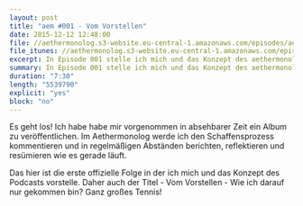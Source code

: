 ```yaml
---
layout: post
title: "aem #001 - Vom Vorstellen"
date: 2015-12-12 12:48:00
file: //aethermonolog.s3-website.eu-central-1.amazonaws.com/episodes/aethermonolog-001.mp3
file_itunes: //aethermonolog.s3-website.eu-central-1.amazonaws.com/episodes/aethermonolog-001.m4a
excerpt: In Episode 001 stelle ich mich und das Konzept des aethermonologs vor und du bekommst einen Eindruck, wohin die Reise gehen kann.
summary: In Episode 001 stelle ich mich und das Konzept des aethermonologs vor und du bekommst einen Eindruck, wohin die Reise gehen kann.
duration: "7:30"
length: "5539790"
explicit: "yes"
block: "no"
---
```


Es geht los! Ich habe habe mir vorgenommen in absehbarer Zeit ein Album zu veröffentlichen. Im Aethermonolog werde ich den Schaffensprozess kommentieren und in regelmäßigen Abständen berichten, reflektieren und resümieren wie es gerade läuft.

Das hier ist die erste offizielle Folge in der ich mich und das Konzept des Podcasts vorstelle. Daher auch der Titel - Vom Vorstellen - Wie ich darauf nur gekommen bin? Ganz großes Tennis!
